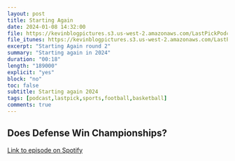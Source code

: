 ```yaml
---
layout: post
title: Starting Again
date: 2024-01-08 14:32:00
file: https://kevinblogpictures.s3.us-west-2.amazonaws.com/LastPickPodcastE13.mp3
file_itunes: https://kevinblogpictures.s3.us-west-2.amazonaws.com/LastPickPodcastE13.m4a
excerpt: "Starting Again round 2"
summary: "Starting again in 2024"
duration: "00:18"
length: "189000"
explicit: "yes"
block: "no"
toc: false
subtitle: Starting again 2024
tags: [podcast,lastpick,sports,football,basketball]
comments: true
---
```


## Does Defense Win Championships?
[Link to episode on Spotify](https://open.spotify.com/episode/08uWk9JnY5MB78EjexMJ7Q?si=f45500dd179448a9)
